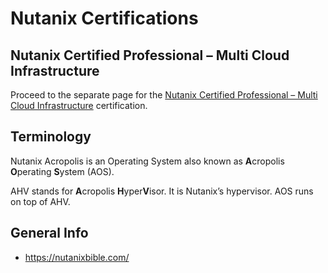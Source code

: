 # Nutanix Certifications

## Nutanix Certified Professional – Multi Cloud Infrastructure

Proceed to the separate page for the [Nutanix Certified Professional – Multi Cloud Infrastructure](/Nutanix/NCP-MCI.md) certification.

## Terminology

Nutanix Acropolis is an Operating System also known as **A**cropolis **O**perating **S**ystem (AOS).

AHV stands for **A**cropolis **H**yper**V**isor. It is Nutanix’s hypervisor. AOS runs on top of AHV.

## General Info

- https://nutanixbible.com/

